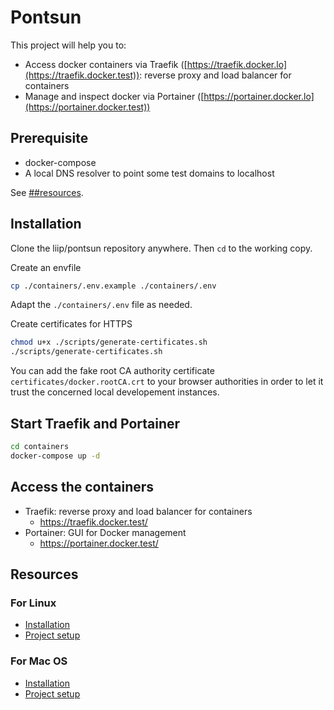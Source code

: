 # Pontsun

This project will help you to:

* Access docker containers via Traefik ([https://traefik.docker.lo](https://traefik.docker.test)): reverse proxy and load balancer for containers
* Manage and inspect docker via Portainer ([https://portainer.docker.lo](https://portainer.docker.test))

## Prerequisite

- docker-compose
- A local DNS resolver to point some test domains to localhost

See [##resources](Resources).

## Installation
Clone the liip/pontsun repository anywhere. Then `cd` to the working copy.

Create an envfile

```bash
cp ./containers/.env.example ./containers/.env
```

Adapt the `./containers/.env` file as needed.

Create certificates for HTTPS

```bash
chmod u+x ./scripts/generate-certificates.sh
./scripts/generate-certificates.sh
```

You can add the fake root CA authority certificate `certificates/docker.rootCA.crt` to your browser authorities in order to let it trust the concerned local developement instances.

## Start Traefik and Portainer

```bash
cd containers
docker-compose up -d
```

## Access the containers

- Traefik: reverse proxy and load balancer for containers
  - https://traefik.docker.test/
- Portainer: GUI for Docker management
  - https://portainer.docker.test/

## Resources

### For Linux

- [Installation](docs/installation-for-ubuntu.md)
- [Project setup](docs/project-setup-for-ubuntu.md)

### For Mac OS

- [Installation](docs/installation-for-mac.md)
- [Project setup](docs/project-setup-for-mac.md)
